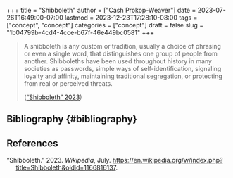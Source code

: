 +++
title = "Shibboleth"
author = ["Cash Prokop-Weaver"]
date = 2023-07-26T16:49:00-07:00
lastmod = 2023-12-23T17:28:10-08:00
tags = ["concept", "concept"]
categories = ["concept"]
draft = false
slug = "1b04799b-4cd4-4cce-b67f-46e449bc0581"
+++

> A shibboleth is any custom or tradition, usually a choice of phrasing or even a single word, that distinguishes one group of people from another. Shibboleths have been used throughout history in many societies as passwords, simple ways of self-identification, signaling loyalty and affinity, maintaining traditional segregation, or protecting from real or perceived threats.
>
> (<a href="#citeproc_bib_item_1">“Shibboleth” 2023</a>)


## Bibliography {#bibliography}

## References

<style>.csl-entry{text-indent: -1.5em; margin-left: 1.5em;}</style><div class="csl-bib-body">
  <div class="csl-entry"><a id="citeproc_bib_item_1"></a>“Shibboleth.” 2023. <i>Wikipedia</i>, July. <a href="https://en.wikipedia.org/w/index.php?title=Shibboleth&oldid=1166816137">https://en.wikipedia.org/w/index.php?title=Shibboleth&#38;oldid=1166816137</a>.</div>
</div>
